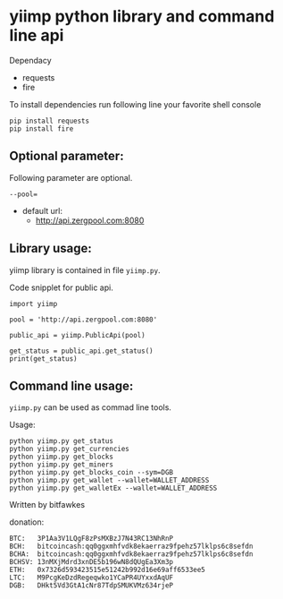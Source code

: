 # yiimp python library and command line api

Dependacy
* requests
* fire

To install dependencies run following line your favorite shell console

    pip install requests
    pip install fire 
    
    
## Optional parameter:
Following parameter are optional.

    --pool=
    
* default url: 
    * http://api.zergpool.com:8080


## Library usage:
yiimp library is contained in file `yiimp.py`.

Code snipplet for public api.

    import yiimp 
    
    pool = 'http://api.zergpool.com:8080'
    
    public_api = yiimp.PublicApi(pool)
    
    get_status = public_api.get_status()
    print(get_status)
  

## Command line usage:
`yiimp.py` can be used as commad line tools.

Usage:

    python yiimp.py get_status
    python yiimp.py get_currencies
    python yiimp.py get_blocks
    python yiimp.py get_miners
    python yiimp.py get_blocks_coin --sym=DGB
    python yiimp.py get_wallet --wallet=WALLET_ADDRESS
    python yiimp.py get_walletEx --wallet=WALLET_ADDRESS
   
Written by bitfawkes

donation:

    BTC:   3P1Aa3V1LQgF8zPsMXBzJ7N43RC13NhRnP
    BCH:   bitcoincash:qq0ggxmhfvdk8ekaerraz9fpehz57lklps6c8sefdn
    BCHA:  bitcoincash:qq0ggxmhfvdk8ekaerraz9fpehz57lklps6c8sefdn
    BCHSV: 13nMXjMdrd3xnDE5b196wN8dQUgEa3Xm3p
    ETH:   0x7326d593423515e51242b992d16e69aff6533ee5
    LTC:   M9PcgKeDzdRegeqwko1YCaPR4UYxxdAqUF
    DGB:   DHkt5Vd3GtA1cNr87TdpSMUKVMz634rjeP
    
